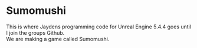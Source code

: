 # Sumomushi

This is where Jaydens programming code for Unreal Engine 5.4.4 goes until I join the groups Github.  
We are making a game called Sumomushi.
